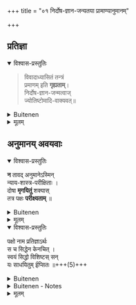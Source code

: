 +++
title = "०१ निर्दोष-ज्ञान-जन्यतया प्रामाण्यानुमानम्"

+++
## प्रतिज्ञा
<details open><summary>विश्वास-प्रस्तुतिः</summary>

> विवादाध्यासितं तन्त्रं  
प्रमाणम् इति **गृह्यताम्**।  
निर्दोष-ज्ञान-जन्मत्वाज्  
ज्योतिष्टोमादि-वाक्यवत्॥
</details>

<details><summary>Buitenen</summary>

Against this prima-facie case  
we now submit that the Tantra in question must be accepted as valid,  
because it produces faultless knowledge,  
like the scriptural statements on the Vedic sacrifices jyotiştoma etc. 
</details>


<details><summary>मूलम्</summary>

विवादाध्यासितं तन्त्रं प्रमाणमिति गृह्यताम्।  
निर्दोषज्ञानजन्मत्वाज्ज्योतिष्टोमादिवाक्यवत्॥
</details>

## अनुमानय् अवयवाः
<details open><summary>विश्वास-प्रस्तुतिः</summary>

**न** तावद् अनुमानेऽस्मिन्  
न्याय-शास्त्र-परीक्षिताः ।  
दोषा **मृगयितुं** शक्यास्  
तत्र पक्षः **परीक्ष्यताम्** ॥  
</details>

<details><summary>Buitenen</summary>

54\. Now, such defects as are elicited by the science of logic  
cannot be detected in this inference.  
Let us consider the Object of the Proposition. 
</details>


<details><summary>मूलम्</summary>

न तावदनुमानेऽस्मिन् न्यायशास्त्रपरीक्षिताः ।  
दोषा मृगयितुं शक्यास्तत्र पक्षः परीक्ष्यताम् ॥  
</details>

<details open><summary>विश्वास-प्रस्तुतिः</summary>

पक्षो नाम प्रतिज्ञाऽर्थः  
स च सिद्धेन केनचित् ।  
स्वयं सिद्धो विशिष्टस् सन्  
यः साधयितुम् ईप्सितः ॥+++(5)+++
</details>

<details><summary>Buitenen</summary>

The Object of the Proposition is, by definition,  
the content of a certain thesis is proposed;  
it is a term which itself is established,  
and of which it is now to be proved that it is particularized by another term,  
which is also established." 
</details>

<details><summary>Buitenen - Notes</summary>

pratijñārthah, the object or content of the pratijñā,  
which is the first step of the five-membered syllogism,  
e.g., "the mountain has fire" (parvatasya agnimattvam).  
It does not therefore coincide with the Subject.  
In the proposition both S and P must be siddha, established as existing somewhere;  
a non-thing like a hare's horn can be neither S nor P. 
</details>


<details><summary>मूलम्</summary>

पक्षो नाम प्रतिज्ञाऽर्थः स च सिद्धेन केनचित् ।  
स्वयं सिद्धो विशिष्टस्सन् यः साधयितुमीप्सितः ॥
</details>
